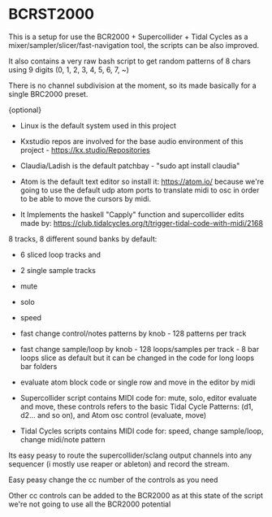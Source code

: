 # BCRST2000

This is a setup for use the BCR2000 + Supercollider + Tidal Cycles as a mixer/sampler/slicer/fast-navigation tool, the scripts can be also improved.

It also contains a very raw bash script to get random patterns of 8 chars using 9 digits (0, 1, 2, 3, 4, 5, 6, 7, ~)

There is no channel subdivision at the moment, so its made basically for a single BRC2000 preset.

{optional}
- Linux is the default system used in this project
- Kxstudio repos are involved for the base audio environment of this project - https://kx.studio/Repositories
- Claudia/Ladish is the default patchbay - "sudo apt install claudia" 
- Atom is the default text editor so install it: https://atom.io/ because we're going to use the default udp atom ports to translate midi to osc in order to be able to move the cursors by midi.

- It Implements the haskell "Capply" function and supercollider edits made by: https://club.tidalcycles.org/t/trigger-tidal-code-with-midi/2168

8 tracks, 8 different sound banks by default: 
- 6 sliced loop tracks and  
- 2 single sample tracks
- mute
- solo
- speed
- fast change control/notes patterns by knob - 128 patterns per track
- fast change sample/loop by knob - 128 loops/samples per track - 8 bar loops slice as default but it can be changed in the code for long loops bar folders
- evaluate atom block code or single row and move in the editor by midi

- Supercollider script contains MIDI code for: mute, solo, editor evaluate and move, these controls refers to the basic Tidal Cycle Patterns: (d1, d2... and so on), and Atom osc control (evaluate, move) 
 
- Tidal Cycles scripts contains MIDI code for: speed, change sample/loop, change midi/note pattern   

Its easy peasy to route the supercollider/sclang output channels into any sequencer (i mostly use reaper or ableton) and record the stream.

Easy peasy change the cc number of the controls as you need

Other cc controls can be added to the BCR2000 as at this state of the script we're not going to use all the BCR2000 potential 
